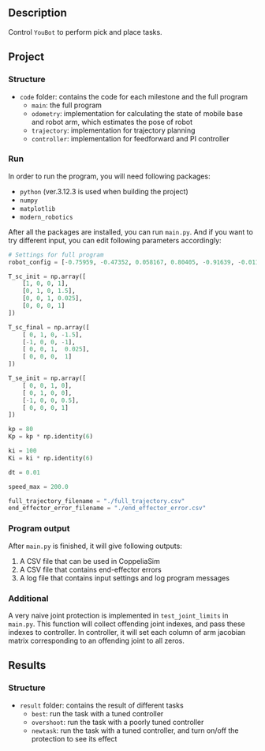 ## Description

Control `YouBot` to perform pick and place tasks.

## Project

### Structure

* `code` folder: contains the code for each milestone and the full program
    - `main`: the full program
    - `odometry`: implementation for calculating the state of mobile base and robot arm, which estimates the pose of robot
    - `trajectory`: implementation for trajectory planning
    - `controller`: implementation for feedforward and PI controller

### Run

In order to run the program, you will need following packages:
- `python` (ver.3.12.3 is used when building the project)
- `numpy`
- `matplotlib`
- `modern_robotics`

After all the packages are installed, you can run `main.py`. And if you want to try different input, you can edit following parameters accordingly:

```python
# Settings for full program
robot_config = [-0.75959, -0.47352, 0.058167, 0.80405, -0.91639, -0.011436, 0.054333, 0.00535, 1.506, -1.3338, 1.5582, 1.6136, 0]

T_sc_init = np.array([
    [1, 0, 0, 1],
    [0, 1, 0, 1.5],
    [0, 0, 1, 0.025],
    [0, 0, 0, 1]
])

T_sc_final = np.array([
    [ 0, 1, 0, -1.5],
    [-1, 0, 0, -1],
    [ 0, 0, 1,  0.025],
    [ 0, 0, 0,  1]
])

T_se_init = np.array([
    [ 0, 0, 1, 0],
    [ 0, 1, 0, 0],
    [-1, 0, 0, 0.5],
    [ 0, 0, 0, 1]
])

kp = 80
Kp = kp * np.identity(6)

ki = 100
Ki = ki * np.identity(6)

dt = 0.01

speed_max = 200.0

full_trajectory_filename = "./full_trajectory.csv"
end_effector_error_filename = "./end_effector_error.csv"
```

### Program output

After `main.py` is finished, it will give following outputs:
1. A CSV file that can be used in CoppeliaSim
2. A CSV file that contains end-effector errors
3. A log file that contains input settings and log program messages

### Additional

A very naive joint protection is implemented in `test_joint_limits` in `main.py`. This function will collect offending joint indexes, and pass these indexes to controller. In controller, it will set each column of arm jacobian matrix corresponding to an offending joint to all zeros.

## Results

### Structure

* `result` folder: contains the result of different tasks
    - `best`: run the task with a tuned controller
    - `overshoot`: run the task with a poorly tuned controller
    - `newtask`: run the task with a tuned controller, and turn on/off the protection to see its effect

